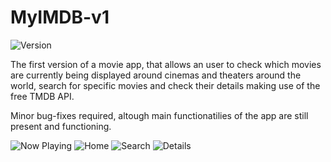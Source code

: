 # MyIMDB-v1
![Version](https://img.shields.io/badge/version-v1.0-blue.svg)

The first version of a movie app, that allows an user to check which movies are currently being displayed around cinemas and theaters around the world, search for specific movies and check their details making use of the free TMDB API.

Minor bug-fixes required, altough main functionatilies of the app are still present and functioning.

![Now Playing](https://i.imgur.com/Lu9V0e1.png) ![Home](https://i.imgur.com/OBDmpRX.png) ![Search](https://i.imgur.com/91CvixX.png) ![Details](https://i.imgur.com/5xqLCLh.png)





